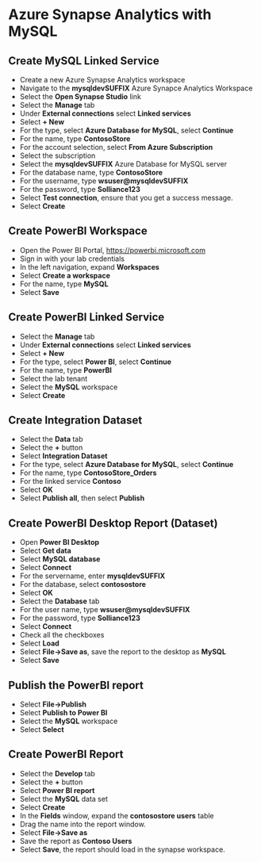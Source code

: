 # Azure Synapse Analytics with MySQL

## Create MySQL Linked Service

- Create a new Azure Synapse Analytics workspace
- Navigate to the **mysqldevSUFFIX** Azure Synapce Analytics Workspace
- Select the **Open Synapse Studio** link
- Select the **Manage** tab
- Under **External connections** select **Linked services**
- Select **+ New**
- For the type, select **Azure Database for MySQL**, select **Continue**
- For the name, type **ContosoStore**
- For the account selection, select **From Azure Subscription**
- Select the subscription
- Select the **mysqldevSUFFIX** Azure Database for MySQL server
- For the database name, type **ContosoStore**
- For the username, type **wsuser@mysqldevSUFFIX**
- For the password, type **Solliance123**
- Select **Test connection**, ensure that you get a success message.
- Select **Create**

## Create PowerBI Workspace

- Open the Power BI Portal, https://powerbi.microsoft.com
- Sign in with your lab credentials
- In the left navigation, expand **Workspaces**
- Select **Create a workspace**
- For the name, type **MySQL**
- Select **Save**

## Create PowerBI Linked Service

- Select the **Manage** tab
- Under **External connections** select **Linked services**
- Select **+ New**
- For the type, select **Power BI**, select **Continue**
- For the name, type **PowerBI**
- Select the lab tenant
- Select the **MySQL** workspace
- Select **Create**

## Create Integration Dataset

- Select the **Data** tab
- Select the **+** button
- Select **Integration Dataset**
- For the type, select **Azure Database for MySQL**, select **Continue**
- For the name, type **ContosoStore_Orders**
- For the linked service **Contoso**
- Select **OK**
- Select **Publish all**, then select **Publish**

## Create PowerBI Desktop Report (Dataset)

- Open **Power BI Desktop**
- Select **Get data**
- Select **MySQL database**
- Select **Connect**
- For the servername, enter **mysqldevSUFFIX**
- For the database, select **contosostore**
- Select **OK**
- Select the **Database** tab
- For the user name, type **wsuser@mysqldevSUFFIX**
- For the password, type **Solliance123**
- Select **Connect**
- Check all the checkboxes
- Select **Load**
- Select **File->Save as**, save the report to the desktop as **MySQL**
- Select **Save**

## Publish the PowerBI report

- Select **File->Publish**
- Select **Publish to Power BI**
- Select the **MySQL** workspace
- Select **Select**

## Create PowerBI Report

- Select the **Develop** tab
- Select the **+** button
- Select **Power BI report**
- Select the **MySQL** data set
- Select **Create**
- In the **Fields** window, expand the **contosostore users** table
- Drag the name into the report window.
- Select **File->Save as**
- Save the report as **Contoso Users**
- Select **Save**, the report should load in the synapse workspace.
